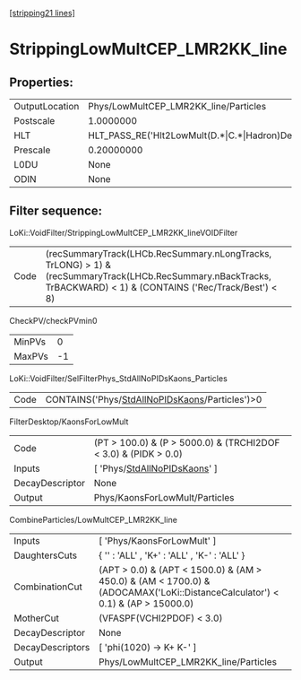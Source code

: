 [\[stripping21 lines\]](../stripping21-index.md)

# StrippingLowMultCEP_LMR2KK_line

## Properties:

|                |                                                        |
|----------------|--------------------------------------------------------|
| OutputLocation | Phys/LowMultCEP_LMR2KK_line/Particles                  |
| Postscale      | 1.0000000                                              |
| HLT            | HLT_PASS_RE('Hlt2LowMult(D.\*\|C.\*\|Hadron)Decision') |
| Prescale       | 0.20000000                                             |
| L0DU           | None                                                   |
| ODIN           | None                                                   |

## Filter sequence:

LoKi::VoidFilter/StrippingLowMultCEP_LMR2KK_lineVOIDFilter

|      |                                                                                                                                                                    |
|------|--------------------------------------------------------------------------------------------------------------------------------------------------------------------|
| Code | (recSummaryTrack(LHCb.RecSummary.nLongTracks, TrLONG) \> 1) & (recSummaryTrack(LHCb.RecSummary.nBackTracks, TrBACKWARD) \< 1) & (CONTAINS ('Rec/Track/Best') \< 8) |

CheckPV/checkPVmin0

|        |     |
|--------|-----|
| MinPVs | 0   |
| MaxPVs | -1  |

LoKi::VoidFilter/SelFilterPhys_StdAllNoPIDsKaons_Particles

|      |                                                                                                        |
|------|--------------------------------------------------------------------------------------------------------|
| Code | CONTAINS('Phys/[StdAllNoPIDsKaons](../commonparticles/stripping21-stdallnopidskaons.md)/Particles')\>0 |

FilterDesktop/KaonsForLowMult

|                 |                                                                                       |
|-----------------|---------------------------------------------------------------------------------------|
| Code            | (PT \> 100.0) & (P \> 5000.0) & (TRCHI2DOF \< 3.0) & (PIDK \> 0.0)                    |
| Inputs          | \[ 'Phys/[StdAllNoPIDsKaons](../commonparticles/stripping21-stdallnopidskaons.md)' \] |
| DecayDescriptor | None                                                                                  |
| Output          | Phys/KaonsForLowMult/Particles                                                        |

CombineParticles/LowMultCEP_LMR2KK_line

|                  |                                                                                                                                   |
|------------------|-----------------------------------------------------------------------------------------------------------------------------------|
| Inputs           | \[ 'Phys/KaonsForLowMult' \]                                                                                                      |
| DaughtersCuts    | { '' : 'ALL' , 'K+' : 'ALL' , 'K-' : 'ALL' }                                                                                      |
| CombinationCut   | (APT \> 0.0) & (APT \< 1500.0) & (AM \> 450.0) & (AM \< 1700.0) & (ADOCAMAX('LoKi::DistanceCalculator') \< 0.1) & (AP \> 15000.0) |
| MotherCut        | (VFASPF(VCHI2PDOF) \< 3.0)                                                                                                        |
| DecayDescriptor  | None                                                                                                                              |
| DecayDescriptors | \[ 'phi(1020) -\> K+ K-' \]                                                                                                       |
| Output           | Phys/LowMultCEP_LMR2KK_line/Particles                                                                                             |

